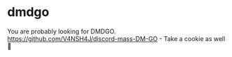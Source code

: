 # dmdgo
You are probably looking for DMDGO. https://github.com/V4NSH4J/discord-mass-DM-GO - Take a cookie as well 🍪
